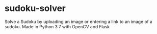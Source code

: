 # sudoku-solver

Solve a Sudoku by uploading an image or entering a link to an image of a sudoku. Made in Python 3.7 with OpenCV and Flask

